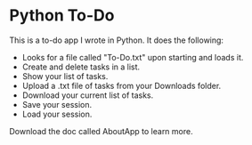 # Python To-Do

This is a to-do app I wrote in Python. It does the following:
  * Looks for a file called "To-Do.txt" upon starting and loads it.
  * Create and delete tasks in a list.
  * Show your list of tasks.
  * Upload a .txt file of tasks from your Downloads folder.
  * Download your current list of tasks.
  * Save your session.
  * Load your session.

Download the doc called AboutApp to learn more.
